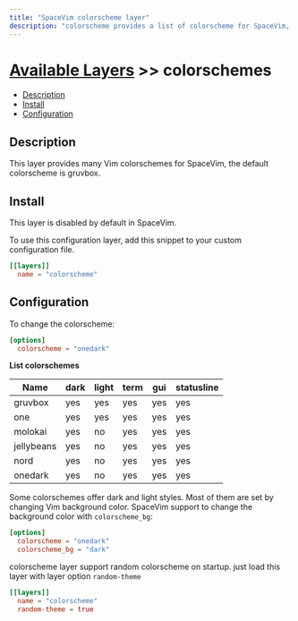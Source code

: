 ```yaml
---
title: "SpaceVim colorscheme layer"
description: "colorscheme provides a list of colorscheme for SpaceVim, default colorscheme is gruvbox with dark theme."
---
```


# [Available Layers](../) >> colorschemes

<!-- vim-markdown-toc GFM -->

- [Description](#description)
- [Install](#install)
- [Configuration](#configuration)

<!-- vim-markdown-toc -->

## Description

This layer provides many Vim colorschemes for SpaceVim, the default colorscheme is gruvbox.

## Install

This layer is disabled by default in SpaceVim.

To use this configuration layer, add this snippet to your custom configuration file.

```toml
[[layers]]
  name = "colorscheme"
```

## Configuration

To change the colorscheme:

```toml
[options]
  colorscheme = "onedark"
```

**List colorschemes**

| Name       | dark | light | term | gui | statusline |
| ---------- | ---- | ----- | ---- | --- | ---------- |
| gruvbox    | yes  | yes   | yes  | yes | yes        |
| one        | yes  | yes   | yes  | yes | yes        |
| molokai    | yes  | no    | yes  | yes | yes        |
| jellybeans | yes  | no    | yes  | yes | yes        |
| nord       | yes  | no    | yes  | yes | yes        |
| onedark    | yes  | no    | yes  | yes | yes        |

Some colorschemes offer dark and light styles. Most of them are set by changing
Vim background color. SpaceVim support to change the background color with
`colorscheme_bg`:

```toml
[options]
  colorscheme = "onedark"
  colorscheme_bg = "dark"
```

colorscheme layer support random colorscheme on startup. just load this layer with layer option `random-theme`

```toml
[[layers]]
  name = "colorscheme"
  random-theme = true
```
